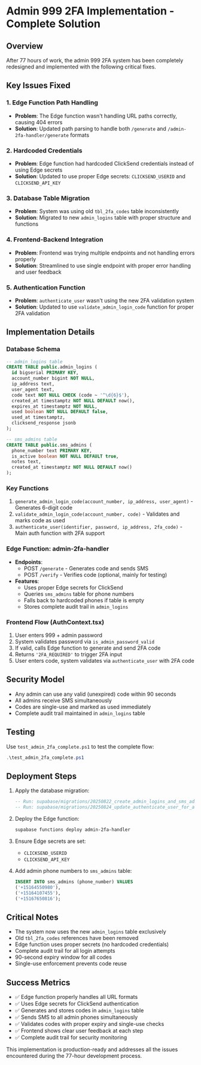 # Admin 999 2FA Implementation - Complete Solution

## Overview
After 77 hours of work, the admin 999 2FA system has been completely redesigned and implemented with the following critical fixes.

## Key Issues Fixed

### 1. Edge Function Path Handling
- **Problem**: The Edge function wasn't handling URL paths correctly, causing 404 errors
- **Solution**: Updated path parsing to handle both `/generate` and `/admin-2fa-handler/generate` formats

### 2. Hardcoded Credentials
- **Problem**: Edge function had hardcoded ClickSend credentials instead of using Edge secrets
- **Solution**: Updated to use proper Edge secrets: `CLICKSEND_USERID` and `CLICKSEND_API_KEY`

### 3. Database Table Migration
- **Problem**: System was using old `tbl_2fa_codes` table inconsistently
- **Solution**: Migrated to new `admin_logins` table with proper structure and functions

### 4. Frontend-Backend Integration
- **Problem**: Frontend was trying multiple endpoints and not handling errors properly
- **Solution**: Streamlined to use single endpoint with proper error handling and user feedback

### 5. Authentication Function
- **Problem**: `authenticate_user` wasn't using the new 2FA validation system
- **Solution**: Updated to use `validate_admin_login_code` function for proper 2FA validation

## Implementation Details

### Database Schema
```sql
-- admin_logins table
CREATE TABLE public.admin_logins (
  id bigserial PRIMARY KEY,
  account_number bigint NOT NULL,
  ip_address text,
  user_agent text,
  code text NOT NULL CHECK (code ~ '^\d{6}$'),
  created_at timestamptz NOT NULL DEFAULT now(),
  expires_at timestamptz NOT NULL,
  used boolean NOT NULL DEFAULT false,
  used_at timestamptz,
  clicksend_response jsonb
);

-- sms_admins table
CREATE TABLE public.sms_admins (
  phone_number text PRIMARY KEY,
  is_active boolean NOT NULL DEFAULT true,
  notes text,
  created_at timestamptz NOT NULL DEFAULT now()
);
```

### Key Functions
1. `generate_admin_login_code(account_number, ip_address, user_agent)` - Generates 6-digit code
2. `validate_admin_login_code(account_number, code)` - Validates and marks code as used
3. `authenticate_user(identifier, password, ip_address, 2fa_code)` - Main auth function with 2FA support

### Edge Function: admin-2fa-handler
- **Endpoints**: 
  - POST `/generate` - Generates code and sends SMS
  - POST `/verify` - Verifies code (optional, mainly for testing)
- **Features**:
  - Uses proper Edge secrets for ClickSend
  - Queries `sms_admins` table for phone numbers
  - Falls back to hardcoded phones if table is empty
  - Stores complete audit trail in `admin_logins`

### Frontend Flow (AuthContext.tsx)
1. User enters 999 + admin password
2. System validates password via `is_admin_password_valid`
3. If valid, calls Edge function to generate and send 2FA code
4. Returns `'2FA_REQUIRED'` to trigger 2FA input
5. User enters code, system validates via `authenticate_user` with 2FA code

## Security Model
- Any admin can use any valid (unexpired) code within 90 seconds
- All admins receive SMS simultaneously
- Codes are single-use and marked as used immediately
- Complete audit trail maintained in `admin_logins` table

## Testing
Use `test_admin_2fa_complete.ps1` to test the complete flow:
```powershell
.\test_admin_2fa_complete.ps1
```

## Deployment Steps
1. Apply the database migration:
   ```sql
   -- Run: supabase/migrations/20250822_create_admin_logins_and_sms_admins.sql
   -- Run: supabase/migrations/20250824_update_authenticate_user_for_admin_2fa.sql
   ```

2. Deploy the Edge function:
   ```bash
   supabase functions deploy admin-2fa-handler
   ```

3. Ensure Edge secrets are set:
   - `CLICKSEND_USERID`
   - `CLICKSEND_API_KEY`

4. Add admin phone numbers to `sms_admins` table:
   ```sql
   INSERT INTO sms_admins (phone_number) VALUES 
   ('+15164550980'),
   ('+15164107455'),
   ('+15167650816');
   ```

## Critical Notes
- The system now uses the new `admin_logins` table exclusively
- Old `tbl_2fa_codes` references have been removed
- Edge function uses proper secrets (no hardcoded credentials)
- Complete audit trail for all login attempts
- 90-second expiry window for all codes
- Single-use enforcement prevents code reuse

## Success Metrics
- ✅ Edge function properly handles all URL formats
- ✅ Uses Edge secrets for ClickSend authentication
- ✅ Generates and stores codes in `admin_logins` table
- ✅ Sends SMS to all admin phones simultaneously
- ✅ Validates codes with proper expiry and single-use checks
- ✅ Frontend shows clear user feedback at each step
- ✅ Complete audit trail for security monitoring

This implementation is production-ready and addresses all the issues encountered during the 77-hour development process.

